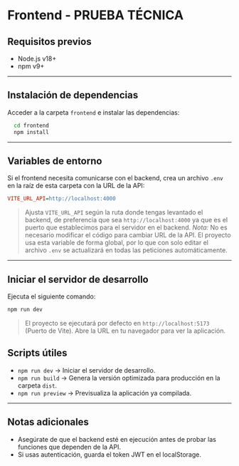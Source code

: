 # Frontend - PRUEBA TÉCNICA

## Requisitos previos
- Node.js v18+
- npm v9+

---

## Instalación de dependencias

Acceder a la carpeta `frontend` e instalar las dependencias:

```bash
  cd frontend
  npm install
```

---

## Variables de entorno

Si el frontend necesita comunicarse con el backend, crea un archivo `.env` en la raíz de esta carpeta con la URL de la API:

```ini
VITE_URL_API=http://localhost:4000
```

> Ajusta `VITE_URL_API` según la ruta donde tengas levantado el backend, de preferencia que sea `http://localhost:4000` ya que es el puerto que establecimos para el servidor en el backend.
> *Nota:* No es necesario modificar el código para cambiar URL de la API. El proyecto usa esta variable de forma global, por lo que con solo editar el archivo `.env` se actualizará en todas las peticiones automáticamente. 



---

## Iniciar el servidor de desarrollo

Ejecuta el siguiente comando:

```bash
npm run dev
```

> El proyecto se ejecutará por defecto en `http://localhost:5173` (Puerto de Vite).
> Abre la URL en tu navegador para ver la aplicación.

## Scripts útiles

- `npm run dev` -> Iniciar el servidor de desarrollo.
- `npm run build` -> Genera la versión optimizada para producción en la carpeta `dist`. 
- `npm run preview` -> Previsualiza la aplicación ya compilada.

---

## Notas adicionales

- Asegúrate de que el backend esté en ejecución antes de probar las funciones que dependen de la API. 
- Si usas autenticación, guarda el token JWT en el localStorage. 




